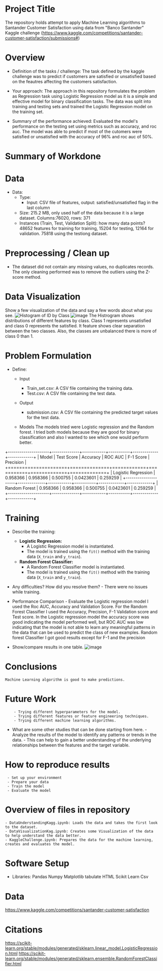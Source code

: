 # Project Title
The repository holds attempt to apply Machine Learning algorithms to Santander Customer Satisfaction using data from "Banco Santander" Kaggle challenge (https://www.kaggle.com/competitions/santander-customer-satisfaction/submissions#)

# Overview
- Definition of the tasks / challenge: The task defined by the kaggle challenge was to predict if customers are satisfied or unsatisfied based on the feautres affecting the customers satisfaction.
   
- Your approach: The approach in this repository formulates the problem as Regression task using Logistic Regression model as it is a simple and effective model for binary classification tasks. The data was split into training and testing sets and trained the Logistic Regression model on the training set.
  
- Summary of the performance achieved: Evaluated the model's performance on the testing set using metrics such as accuracy, and roc auc. The model was able to predict if most of the cutomers were satisfied or unsatisfied with the accuracy of 96% and roc auc of 50%. 

# Summary of Workdone

# Data
- Data:
    - Type: 
         - Input: CSV file of features, output: satisfied/unsatisfied flag in the last column
    - Size: 215.2 MB, only used half of the data because it is a large dataset. Columns:76020, rows: 371
    - Instances (Train, Test, Validation Split): how many data points? 48652 features for training  for training, 15204 for testing, 12164 for validation. 75818 using the testiong 
    dataset. 
#  Preprocessing / Clean up
  - The dataset did not contain any missing values, no duplicates records. The only cleaning performed was to remove the outliers using the Z-score method. 
#  Data Visualization
Show a few visualization of the data and say a few words about what you see.
![Histogram of ID by Class](https://github.com/Pelezo/projectTemplate/assets/143844196/d0933c7d-0908-4221-a3c3-b650d411b349)
![image](https://github.com/Pelezo/projectTemplate/assets/143844196/15a5ec75-972e-44a6-ac76-265ae263f7a2)
The Histrogram shows distributions of different features by class. Class 1 represents unsatisfied and class 0 represents the satisfied. It feature shows clear separation between the two classes. Also, the classes are unbalanced there is more of class 0 than 1. 

# Problem Formulation
  - Define:
     - Input
        - Train_set.csv: A CSV file containing the training data.
        - Test.csv: A CSV file containing the test data.
     - Output
        - submission.csv: A CSV file containing the predicted target values for 
        the test data.

     - Models
       The models tried were Logistic regression and the Random forest. I tried 
       both models because they are good for binary classification and also I 
       wanted to see which one would perform better.
       
+---------------------+--------------+------------+-----------+-------------+-------------+
| Model               |   Test Score |   Accuracy |   ROC AUC |   F-1 Score |   Precision |
+=====================+==============+============+===========+=============+=============+
| Logistic Regression |     0.958366 |   0.958366 |  0.500755 |   0.0423601 |    0.259259 |
+---------------------+--------------+------------+-----------+-------------+-------------+
| Random Forest       |     0.958366 |   0.958366 |  0.500755 |   0.0423601 |    0.259259 |
+---------------------+--------------+------------+-----------+-------------+-------------+

# Training
  - Describe the training:
    - **Logistic Regression:**
        - A Logistic Regression model is instantiated.
        - The model is trained using the `fit()` method with the training data (`X_train` and `y_train`).
    - **Random Forest Classifier:**
        - A Random Forest Classifier model is instantiated.
        - The model is trained using the `fit()` method with the training data (`X_train` and `y_train`).
  - Any difficulties? How did you resolve them?
        - There were no issues while training. 
  - Performance Comparison
        - Evaluate the Logistic regression model I used the Roc AUC, Accuracy and Validation Score. For the Random Forest Classifier I used the Accuracy, Precision, F-1 Validation 
        score and Test score. In the Logistic regression model the accuracy score was good indicating the model performed well, but ROC AUC was low indicating that the model is not 
        able to learn any meaningful patterns in the data that can be used to predict the class of new examples. Random forest Classifier I got good results except for F-1 and the 
        precision 
   
  - Show/compare results in one table.
   ![image](https://github.com/Pelezo/projectTemplate/assets/143844196/aba6d723-2b0a-4c36-9a73-769eae07f5b1)

 # Conclusions
    Machine Learning algorithm is good to make predictions. 
 # Future Work
        - Trying different hyperparameters for the model.
        - Trying different features or feature engineering techniques.
        - Trying different machine learning algorithms.
  - What are some other studies that can be done starting from here.
        - Analyze the results of the model to identify any patterns or trends in 
        the data.
        - This can help to gain a better understanding of the underlying relationships between the features and the target variable.
 # How to reproduce results
     - Set up your environment
     - Prepare your data
     - Train the model
     - Evaluate the model
 # Overview of files in repository
    - DataUnderstandingKagg.ipynb: Loads the data and takes the first look to the dataset. 
    - DataVisualizationKag.ipynb: Creates some Visualization of the data to help understand the data better.
    - KaggleChallenge.ipynb: Prepares the data for the machine learning, creates and evaluates the model. 
 # Software Setup
   - Libraries:
     Pandas 
     Numpy
     Matplotlib
     tabulate
     HTML
     Scikit Learn
     Csv
 # Data
   https://www.kaggle.com/competitions/santander-customer-satisfaction
  
 # Citations
  https://scikit-learn.org/stable/modules/generated/sklearn.linear_model.LogisticRegression.html
  https://scikit-learn.org/stable/modules/generated/sklearn.ensemble.RandomForestClassifier.html
 
  
    

